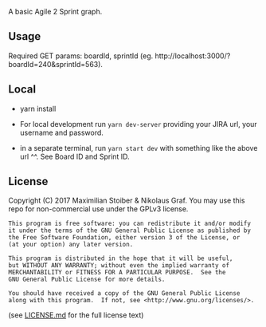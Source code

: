 A basic Agile 2 Sprint graph.

## Usage

Required GET params: boardId, sprintId (eg. http://localhost:3000/?boardId=240&sprintId=563).

## Local

- yarn install

- For local development run `yarn dev-server` providing your JIRA url, your username and password.

- in a separate terminal, run `yarn start dev` with something like the above url ^^. See Board ID and Sprint ID. 

## License

Copyright (C) 2017  Maximilian Stoiber & Nikolaus Graf. You may use this repo for non-commercial use under the GPLv3 license.

```
This program is free software: you can redistribute it and/or modify
it under the terms of the GNU General Public License as published by
the Free Software Foundation, either version 3 of the License, or
(at your option) any later version.

This program is distributed in the hope that it will be useful,
but WITHOUT ANY WARRANTY; without even the implied warranty of
MERCHANTABILITY or FITNESS FOR A PARTICULAR PURPOSE.  See the
GNU General Public License for more details.

You should have received a copy of the GNU General Public License
along with this program.  If not, see <http://www.gnu.org/licenses/>.
```

(see [LICENSE.md](LICENSE.md) for the full license text)
